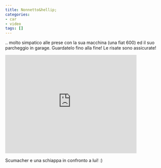 ```yaml
---
title: Nonnetto&hellip;
categories:
- car
- video
tags: []
---
```

.. molto simpatico alle prese con la sua macchina (una fiat 600) ed il suo
parcheggio in garage. Guardatelo fino alla fine! Le risate sono assicurate!

<iframe width="420" height="315" src="https://www.youtube.com/embed/Lgfp1hwkxaw" frameborder="0" allowfullscreen></iframe>

Scumacher e una schiappa in confronto a lui! :)

